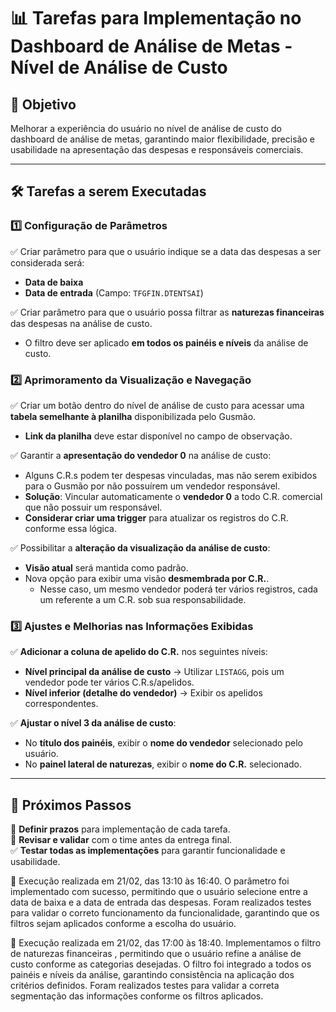  # 📊 **Tarefas para Implementação no Dashboard de Análise de Metas - Nível de Análise de Custo**

## 📌 **Objetivo**
Melhorar a experiência do usuário no nível de análise de custo do dashboard de análise de metas, garantindo maior flexibilidade, precisão e usabilidade na apresentação das despesas e responsáveis comerciais.

---

## 🛠 **Tarefas a serem Executadas**

### 1️⃣ **Configuração de Parâmetros**
✅ Criar parâmetro para que o usuário indique se a data das despesas a ser considerada será:
   - **Data de baixa**
   - **Data de entrada** (Campo: `TFGFIN.DTENTSAI`)

✅ Criar parâmetro para que o usuário possa filtrar as **naturezas financeiras** das despesas na análise de custo.
   - O filtro deve ser aplicado **em todos os painéis e níveis** da análise de custo.

### 2️⃣ **Aprimoramento da Visualização e Navegação**
✅ Criar um botão dentro do nível de análise de custo para acessar uma **tabela semelhante à planilha** disponibilizada pelo Gusmão.
   - **Link da planilha** deve estar disponível no campo de observação.

✅ Garantir a **apresentação do vendedor 0** na análise de custo:
   - Alguns C.R.s podem ter despesas vinculadas, mas não serem exibidos para o Gusmão por não possuírem um vendedor responsável.
   - **Solução**: Vincular automaticamente o **vendedor 0** a todo C.R. comercial que não possuir um responsável.
   - **Considerar criar uma trigger** para atualizar os registros do C.R. conforme essa lógica.

✅ Possibilitar a **alteração da visualização da análise de custo**:
   - **Visão atual** será mantida como padrão.
   - Nova opção para exibir uma visão **desmembrada por C.R.**.
     - Nesse caso, um mesmo vendedor poderá ter vários registros, cada um referente a um C.R. sob sua responsabilidade.

### 3️⃣ **Ajustes e Melhorias nas Informações Exibidas**
✅ **Adicionar a coluna de apelido do C.R.** nos seguintes níveis:
   - **Nível principal da análise de custo** → Utilizar `LISTAGG`, pois um vendedor pode ter vários C.R.s/apelidos.
   - **Nível inferior (detalhe do vendedor)** → Exibir os apelidos correspondentes.

✅ **Ajustar o nível 3 da análise de custo**:
   - No **título dos painéis**, exibir o **nome do vendedor** selecionado pelo usuário.
   - No **painel lateral de naturezas**, exibir o **nome do C.R.** selecionado.

---

## 🔄 **Próximos Passos**
📅 **Definir prazos** para implementação de cada tarefa.<br>
📝 **Revisar e validar** com o time antes da entrega final.<br>
✅ **Testar todas as implementações** para garantir funcionalidade e usabilidade.



📌 Execução realizada em 21/02, das 13:10 às 16:40. O parâmetro foi implementado com sucesso, 
permitindo que o usuário selecione entre a data de baixa e a data de entrada das despesas. 
Foram realizados testes para validar o correto funcionamento da funcionalidade, garantindo 
que os filtros sejam aplicados conforme a escolha do usuário.

📌 Execução realizada em 21/02, das 17:00 às 18:40. Implementamos o filtro de naturezas financeiras , 
permitindo que o usuário refine a análise de custo conforme as categorias 
desejadas. O filtro foi integrado a todos os painéis e níveis da análise, garantindo consistência na 
aplicação dos critérios definidos. Foram realizados testes para validar a correta segmentação das 
informações conforme os filtros aplicados.